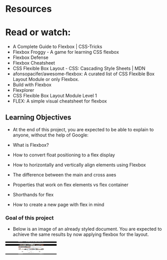 # Resources
# Read or watch:

- A Complete Guide to Flexbox | CSS-Tricks
- Flexbox Froggy - A game for learning CSS flexbox
- Flexbox Defense
- Flexbox Cheatsheet
- CSS Flexible Box Layout - CSS: Cascading Style Sheets | MDN
- afonsopacifer/awesome-flexbox: A curated list of CSS Flexible Box Layout Module or only Flexbox.
- Build with Flexbox
- Flexplorer
- CSS Flexible Box Layout Module Level 1
- FLEX: A simple visual cheatsheet for flexbox


## Learning Objectives
- At the end of this project, you are expected to be able to explain to anyone, without the help of Google:

- What is Flexbox?
- How to convert float positioning to a flex display
- How to horizontally and vertically align elements using Flexbox
- The difference between the main and cross axes
- Properties that work on flex elements vs flex container
- Shorthands for flex
- How to create a new page with flex in mind

### Goal of this project
- Below is an image of an already styled document. You are expected to achieve the same results by now applying flexbox for the layout.
 <img src="images/whole-project.png" alt="Techium logo" width="160" height="40">
